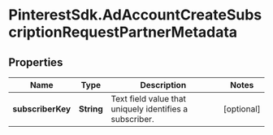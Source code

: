 # PinterestSdk.AdAccountCreateSubscriptionRequestPartnerMetadata

## Properties

Name | Type | Description | Notes
------------ | ------------- | ------------- | -------------
**subscriberKey** | **String** | Text field value that uniquely identifies a subscriber. | [optional] 


